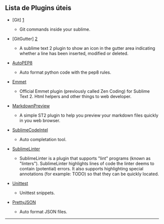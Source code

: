 Lista de Plugins úteis
-----------------------

- [Git] [1]
    * Git commands inside your sublime.

- [GitGutter] [2]
    * A sublime text 2 plugin to show an icon in the gutter area indicating whether a line has been inserted, modified or deleted.

- [AutoPEP8][3]
    * Auto format python code with the pep8 rules.

- [Emmet][4]
    * Official Emmet plugin (previously called Zen Coding) for Sublime Text 2.
    Html helpers and other things to web developer.

- [MarkdownPreview][5]
    * A simple ST2 plugin to help you preview your markdown files quickly in you web browser.

- [SublimeCodeIntel][6]
    * Auto completation tool.

- [SublimeLinter][7]
    * SublimeLinter is a plugin that supports "lint" programs (known as "linters"). SublimeLinter highlights lines of code the linter deems to contain (potential) errors. It also supports highlighting special annotations (for example: TODO) so that they can be quickly located.

- [Unittest][8]
    * Unittest snippets.

- [PrettyJSON][pretty]
    * Auto format JSON files.

[1]: https://github.com/kemayo/sublime-text-2-git
[2]: https://github.com/jisaacks/GitGutter
[3]: https://github.com/wistful/SublimeAutoPEP8
[4]: https://github.com/sergeche/emmet-sublime
[5]: https://github.com/revolunet/sublimetext-markdown-preview
[6]: https://github.com/Kronuz/SublimeCodeIntel
[7]: https://github.com/SublimeLinter/SublimeLinter
[8]: https://github.com/martinsam/sublime-unittest
[pretty]: https://github.com/dzhibas/SublimePrettyJson

----